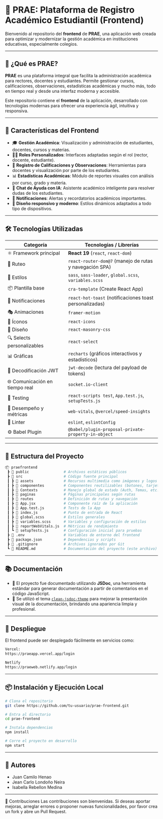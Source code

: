 # 📘 PRAE: Plataforma de Registro Académico Estudiantil (Frontend)

Bienvenido al repositorio del **frontend** de **PRAE**, una aplicación web creada para optimizar y modernizar la gestión académica en instituciones educativas, especialmente colegios.

---

## 🚀 ¿Qué es PRAE?

**PRAE** es una plataforma integral que facilita la administración académica para rectores, docentes y estudiantes. Permite gestionar cursos, calificaciones, observaciones, estadísticas académicas y mucho más, todo en tiempo real y desde una interfaz moderna y accesible.

Este repositorio contiene el **frontend** de la aplicación, desarrollado con tecnologías modernas para ofrecer una experiencia ágil, intuitiva y responsiva.

---

## 🌟 Características del Frontend

- 🎓 **Gestión Académica**: Visualización y administración de estudiantes, docentes, cursos y materias.
- 🧑‍🏫 **Roles Personalizados**: Interfaces adaptadas según el rol (rector, docente, estudiante).
- 📝 **Registro de Calificaciones y Observaciones**: Herramientas para docentes y visualización por parte de los estudiantes.
- 📊 **Estadísticas Académicas**: Módulo de reportes visuales con análisis por curso, grado y materia.
- 💬 **Chat de Ayuda con IA**: Asistente académico inteligente para resolver dudas de los estudiantes.
- 🔔 **Notificaciones**: Alertas y recordatorios académicos importantes.
- 🎨 **Diseño responsivo y moderno**: Estilos dinámicos adaptados a todo tipo de dispositivos.


---

## 🛠️ Tecnologías Utilizadas

| Categoría                       | Tecnologías / Librerías                                 |
| ------------------------------- | ------------------------------------------------------- |
| ⚛️ Framework principal         | **React 19** (`react`, `react-dom`)                     |
| 🚦 Ruteo                        | `react-router-dom@7` (manejo de rutas y navegación SPA) |
| 🎨 Estilos                     | `sass`, `sass-loader`, `global.scss`, `variables.scss`  |
| 📦 Plantilla base              | `cra-template` (Create React App)                       |
| 💬 Notificaciones              | `react-hot-toast` (notificaciones toast personalizadas) |
| 🎭 Animaciones                 | `framer-motion`                                         |
| 🎨 Íconos                      | `react-icons`                                           |
| 🧱 Diseño                      | `react-masonry-css`                                     |
| 🔍 Selects personalizables     | `react-select`                                          |
| 📊 Gráficas                    | `recharts` (gráficos interactivos y estadísticos)       |
| 🔐 Decodificación JWT          | `jwt-decode` (lectura del payload de tokens)            |
| 🌐 Comunicación en tiempo real | `socket.io-client`                                      |
| 🧪 Testing                     | `react-scripts test`, `App.test.js`, `setupTests.js`    |
| 🚀 Desempeño y métricas        | `web-vitals`, `@vercel/speed-insights`                  |
| 🔧 Linter                      | `eslint`, `eslintConfig`                                |
| ⚙️ Babel Plugin                | `@babel/plugin-proposal-private-property-in-object`     |

---

## 📁 Estructura del Proyecto
```bash
📦 praefrontend
 ┣ 📂 public                # Archivos estáticos públicos
 ┣ 📂 src                   # Código fuente principal
 ┃ ┣ 📂 assets              # Recursos multimedia como imágenes y logos
 ┃ ┣ 📂 componentes         # Componentes reutilizables (botones, tarjetas, etc.)
 ┃ ┣ 📂 Contexts            # Manejo global de estado (Auth, Temas, etc.)
 ┃ ┣ 📂 paginas             # Páginas principales según rutas
 ┃ ┣ 📂 routes              # Definición de rutas y navegación
 ┃ ┣ 📜 App.jsx             # Componente raíz de la aplicación
 ┃ ┣ 📜 App.test.js         # Tests de la App
 ┃ ┣ 📜 index.js            # Punto de entrada de React
 ┃ ┣ 📜 global.scss         # Estilos generales
 ┃ ┣ 📜 variables.scss      # Variables y configuración de estilos
 ┃ ┣ 📜 reportWebVitals.js  # Métricas de rendimiento
 ┃ ┗ 📜 setupTests.js       # Configuración inicial para pruebas
 ┣ 📜 .env                  # Variables de entorno del frontend
 ┣ 📜 package.json          # Dependencias y scripts
 ┣ 📜 .gitignore            # Archivos ignorados por Git
 ┗ 📜 README.md             # Documentación del proyecto (este archivo)
```
---

## 📚 Documentación

- 📄 El proyecto fue documentado utilizando **JSDoc**, una herramienta estándar para generar documentación a partir de comentarios en el código JavaScript.
- 🎨 Se utilizó el tema [`clean-jsdoc-theme`](https://www.npmjs.com/package/clean-jsdoc-theme) para mejorar la presentación visual de la documentación, brindando una apariencia limpia y profesional.

---


## 🚀 Despliegue

El frontend puede ser desplegado fácilmente en servicios como:
```bash
Vercel:
https://praeapp.vercel.app/login
```
```bash
Netlify
https://praeweb.netlify.app/login
```

---

## 📦 Instalación y Ejecución Local

```bash
# Clona el repositorio
git clone https://github.com/tu-usuario/prae-frontend.git

# Entra al directorio
cd prae-frontend

# Instala dependencias
npm install

# Corre el proyecto en desarrollo
npm start
```
---

## 👥 Autores

- Juan Camilo Henao  
- Jean Carlo Londoño Neira  
- Isabella Rebellon Medina

---

🤝 Contribuciones
Las contribuciones son bienvenidas. Si deseas aportar mejoras, arreglar errores o proponer nuevas funcionalidades, por favor crea un fork y abre un Pull Request.

